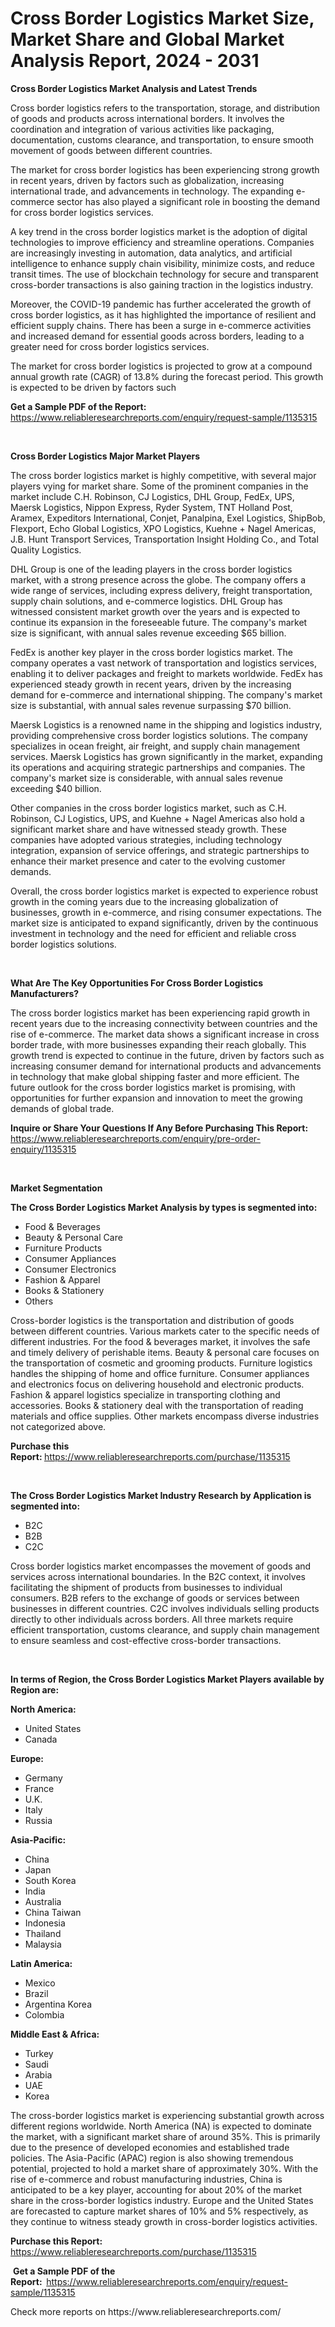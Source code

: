 <p><h1>Cross Border Logistics Market Size, Market Share and Global Market Analysis Report, 2024 - 2031</h1></p><p><strong>Cross Border Logistics Market Analysis and Latest Trends</strong></p>
<p><p>Cross border logistics refers to the transportation, storage, and distribution of goods and products across international borders. It involves the coordination and integration of various activities like packaging, documentation, customs clearance, and transportation, to ensure smooth movement of goods between different countries.</p><p>The market for cross border logistics has been experiencing strong growth in recent years, driven by factors such as globalization, increasing international trade, and advancements in technology. The expanding e-commerce sector has also played a significant role in boosting the demand for cross border logistics services.</p><p>A key trend in the cross border logistics market is the adoption of digital technologies to improve efficiency and streamline operations. Companies are increasingly investing in automation, data analytics, and artificial intelligence to enhance supply chain visibility, minimize costs, and reduce transit times. The use of blockchain technology for secure and transparent cross-border transactions is also gaining traction in the logistics industry.</p><p>Moreover, the COVID-19 pandemic has further accelerated the growth of cross border logistics, as it has highlighted the importance of resilient and efficient supply chains. There has been a surge in e-commerce activities and increased demand for essential goods across borders, leading to a greater need for cross border logistics services.</p><p>The market for cross border logistics is projected to grow at a compound annual growth rate (CAGR) of 13.8% during the forecast period. This growth is expected to be driven by factors such </p></p>
<p><strong>Get a Sample PDF of the Report:&nbsp;</strong> <a href="https://www.reliableresearchreports.com/enquiry/request-sample/1135315">https://www.reliableresearchreports.com/enquiry/request-sample/1135315</a></p>
<p>&nbsp;</p>
<p><strong>Cross Border Logistics Major Market Players</strong></p>
<p><p>The cross border logistics market is highly competitive, with several major players vying for market share. Some of the prominent companies in the market include C.H. Robinson, CJ Logistics, DHL Group, FedEx, UPS, Maersk Logistics, Nippon Express, Ryder System, TNT Holland Post, Aramex, Expeditors International, Conjet, Panalpina, Exel Logistics, ShipBob, Flexport, Echo Global Logistics, XPO Logistics, Kuehne + Nagel Americas, J.B. Hunt Transport Services, Transportation Insight Holding Co., and Total Quality Logistics.</p><p>DHL Group is one of the leading players in the cross border logistics market, with a strong presence across the globe. The company offers a wide range of services, including express delivery, freight transportation, supply chain solutions, and e-commerce logistics. DHL Group has witnessed consistent market growth over the years and is expected to continue its expansion in the foreseeable future. The company's market size is significant, with annual sales revenue exceeding $65 billion.</p><p>FedEx is another key player in the cross border logistics market. The company operates a vast network of transportation and logistics services, enabling it to deliver packages and freight to markets worldwide. FedEx has experienced steady growth in recent years, driven by the increasing demand for e-commerce and international shipping. The company's market size is substantial, with annual sales revenue surpassing $70 billion.</p><p>Maersk Logistics is a renowned name in the shipping and logistics industry, providing comprehensive cross border logistics solutions. The company specializes in ocean freight, air freight, and supply chain management services. Maersk Logistics has grown significantly in the market, expanding its operations and acquiring strategic partnerships and companies. The company's market size is considerable, with annual sales revenue exceeding $40 billion.</p><p>Other companies in the cross border logistics market, such as C.H. Robinson, CJ Logistics, UPS, and Kuehne + Nagel Americas also hold a significant market share and have witnessed steady growth. These companies have adopted various strategies, including technology integration, expansion of service offerings, and strategic partnerships to enhance their market presence and cater to the evolving customer demands.</p><p>Overall, the cross border logistics market is expected to experience robust growth in the coming years due to the increasing globalization of businesses, growth in e-commerce, and rising consumer expectations. The market size is anticipated to expand significantly, driven by the continuous investment in technology and the need for efficient and reliable cross border logistics solutions.</p></p>
<p>&nbsp;</p>
<p><strong>What Are The Key Opportunities For Cross Border Logistics Manufacturers?</strong></p>
<p><p>The cross border logistics market has been experiencing rapid growth in recent years due to the increasing connectivity between countries and the rise of e-commerce. The market data shows a significant increase in cross border trade, with more businesses expanding their reach globally. This growth trend is expected to continue in the future, driven by factors such as increasing consumer demand for international products and advancements in technology that make global shipping faster and more efficient. The future outlook for the cross border logistics market is promising, with opportunities for further expansion and innovation to meet the growing demands of global trade.</p></p>
<p><strong>Inquire or Share Your Questions If Any Before Purchasing This Report:</strong> <a href="https://www.reliableresearchreports.com/enquiry/pre-order-enquiry/1135315">https://www.reliableresearchreports.com/enquiry/pre-order-enquiry/1135315</a></p>
<p>&nbsp;</p>
<p><strong>Market Segmentation</strong></p>
<p><strong>The Cross Border Logistics Market Analysis by types is segmented into:</strong></p>
<p><ul><li>Food & Beverages</li><li>Beauty & Personal Care</li><li>Furniture Products</li><li>Consumer Appliances</li><li>Consumer Electronics</li><li>Fashion & Apparel</li><li>Books & Stationery</li><li>Others</li></ul></p>
<p><p>Cross-border logistics is the transportation and distribution of goods between different countries. Various markets cater to the specific needs of different industries. For the food & beverages market, it involves the safe and timely delivery of perishable items. Beauty & personal care focuses on the transportation of cosmetic and grooming products. Furniture logistics handles the shipping of home and office furniture. Consumer appliances and electronics focus on delivering household and electronic products. Fashion & apparel logistics specialize in transporting clothing and accessories. Books & stationery deal with the transportation of reading materials and office supplies. Other markets encompass diverse industries not categorized above.</p></p>
<p><strong>Purchase this Report:&nbsp;</strong><a href="https://www.reliableresearchreports.com/purchase/1135315">https://www.reliableresearchreports.com/purchase/1135315</a></p>
<p>&nbsp;</p>
<p><strong>The Cross Border Logistics Market Industry Research by Application is segmented into:</strong></p>
<p><ul><li>B2C</li><li>B2B</li><li>C2C</li></ul></p>
<p><p>Cross border logistics market encompasses the movement of goods and services across international boundaries. In the B2C context, it involves facilitating the shipment of products from businesses to individual consumers. B2B refers to the exchange of goods or services between businesses in different countries. C2C involves individuals selling products directly to other individuals across borders. All three markets require efficient transportation, customs clearance, and supply chain management to ensure seamless and cost-effective cross-border transactions.</p></p>
<p>&nbsp;</p>
<p><strong>In terms of Region, the Cross Border Logistics Market Players available by Region are:</strong></p>
<p>
    <p> <strong> North America: </strong>
        <ul>
            <li>United States</li>
            <li>Canada</li>
        </ul>
        </p> 
    <p> <strong> Europe: </strong>
        <ul>
            <li>Germany</li>
            <li>France</li>
            <li>U.K.</li>
            <li>Italy</li>
            <li>Russia</li>
        </ul>
        </p> 
    <p> <strong> Asia-Pacific: </strong>
        <ul>
            <li>China</li>
            <li>Japan</li>
            <li>South Korea</li>
            <li>India</li>
            <li>Australia</li>
            <li>China Taiwan</li>
            <li>Indonesia</li>
            <li>Thailand</li>
            <li>Malaysia</li>
        </ul>
        </p> 
    <p> <strong> Latin America: </strong>
        <ul>
            <li>Mexico</li>
            <li>Brazil</li>
            <li>Argentina Korea</li>
            <li>Colombia</li>
        </ul>
        </p> 
    <p> <strong> Middle East & Africa: </strong>
        <ul>
            <li>Turkey</li>
            <li>Saudi</li>
            <li>Arabia</li>
            <li>UAE</li>
            <li>Korea</li>
        </ul>
    </p>
    </p>
<p><p>The cross-border logistics market is experiencing substantial growth across different regions worldwide. North America (NA) is expected to dominate the market, with a significant market share of around 35%. This is primarily due to the presence of developed economies and established trade policies. The Asia-Pacific (APAC) region is also showing tremendous potential, projected to hold a market share of approximately 30%. With the rise of e-commerce and robust manufacturing industries, China is anticipated to be a key player, accounting for about 20% of the market share in the cross-border logistics industry. Europe and the United States are forecasted to capture market shares of 10% and 5% respectively, as they continue to witness steady growth in cross-border logistics activities.</p></p>
<p><strong>Purchase this Report: </strong><a href="https://www.reliableresearchreports.com/purchase/1135315">https://www.reliableresearchreports.com/purchase/1135315</a></p>
<p>&nbsp;<strong>Get a Sample PDF of the Report:&nbsp;&nbsp;</strong><a href="https://www.reliableresearchreports.com/enquiry/request-sample/1135315">https://www.reliableresearchreports.com/enquiry/request-sample/1135315</a></p>
<p><strong></strong></p>
<p>Check more reports on https://www.reliableresearchreports.com/</p>